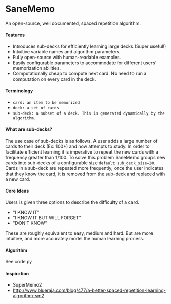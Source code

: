 # SaneMemo
An open-source, well documented, spaced repetition algorithm.



#### Features
- Introduces sub-decks for efficiently learning large decks (Super useful!)
- Intuitive variable names and algorithm parameters.
- Fully open-source with human-readable examples.
- Easily configurable parameters to accommodate for different users' memorization abilities. 
- Computationally cheap to compute next card. No need to run a computation on every card in the deck. 

#### Terminology
- `card: an item to be memorized`
- `deck: a set of cards`
- `sub-deck: a subset of a deck. This is generated dynamically by the algorithm.`

#### What are sub-decks?
The use case of sub-decks is as follows. A user adds a large number of cards to 
their deck (Ex: 100+) and now attempts to study. In order to facilitate efficient learning it
is imperative to repeat the new cards with a frequency greater than 1/100. To solve this problem SaneMemo 
groups new cards into sub-decks of a configurable size `default sub_deck_size=20`. Cards in a sub-deck are repeated more frequently, once the user indicates that they know the card, it is removed from the sub-deck and replaced with a new card.


#### Core Ideas
Users is given three options to describe the difficulty of a card.
- "I KNOW IT"
- "I KNOW IT BUT WILL FORGET"
- "DON'T KNOW"

These are roughly equivalent to easy, medium and hard. But are more intuitive, 
and more accurately model the human learning process.


#### Algorithm
See code.py

        
#### Inspiration
- SuperMemo2
- http://www.blueraja.com/blog/477/a-better-spaced-repetition-learning-algorithm-sm2
    
    
